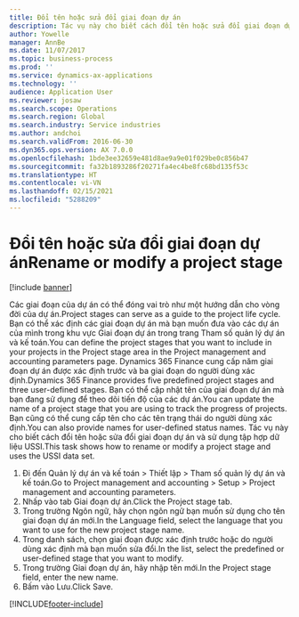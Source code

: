 ```yaml
---
title: Đổi tên hoặc sửa đổi giai đoạn dự án
description: Tác vụ này cho biết cách đổi tên hoặc sửa đổi giai đoạn dự án.
author: Yowelle
manager: AnnBe
ms.date: 11/07/2017
ms.topic: business-process
ms.prod: ''
ms.service: dynamics-ax-applications
ms.technology: ''
audience: Application User
ms.reviewer: josaw
ms.search.scope: Operations
ms.search.region: Global
ms.search.industry: Service industries
ms.author: andchoi
ms.search.validFrom: 2016-06-30
ms.dyn365.ops.version: AX 7.0.0
ms.openlocfilehash: 1bde3ee32659e481d8ae9a9e01f029be0c856b47
ms.sourcegitcommit: fa32b1893286f20271fa4ec4be8fc68bd135f53c
ms.translationtype: HT
ms.contentlocale: vi-VN
ms.lasthandoff: 02/15/2021
ms.locfileid: "5288209"
---
```

# <a name="rename-or-modify-a-project-stage"></a><span data-ttu-id="9c9d8-103">Đổi tên hoặc sửa đổi giai đoạn dự án</span><span class="sxs-lookup"><span data-stu-id="9c9d8-103">Rename or modify a project stage</span></span>

[!include [banner](../../includes/banner.md)]

<span data-ttu-id="9c9d8-104">Các giai đoạn của dự án có thể đóng vai trò như một hướng dẫn cho vòng đời của dự án.</span><span class="sxs-lookup"><span data-stu-id="9c9d8-104">Project stages can serve as a guide to the project life cycle.</span></span> <span data-ttu-id="9c9d8-105">Bạn có thể xác định các giai đoạn dự án mà bạn muốn đưa vào các dự án của mình trong khu vực Giai đoạn dự án trong trang Tham số quản lý dự án và kế toán.</span><span class="sxs-lookup"><span data-stu-id="9c9d8-105">You can define the project stages that you want to include in your projects in the Project stage area in the Project management and accounting parameters page.</span></span> <span data-ttu-id="9c9d8-106">Dynamics 365 Finance cung cấp năm giai đoạn dự án được xác định trước và ba giai đoạn do người dùng xác định.</span><span class="sxs-lookup"><span data-stu-id="9c9d8-106">Dynamics 365 Finance provides five predefined project stages and three user-defined stages.</span></span> <span data-ttu-id="9c9d8-107">Bạn có thể cập nhật tên của giai đoạn dự án mà bạn đang sử dụng để theo dõi tiến độ của các dự án.</span><span class="sxs-lookup"><span data-stu-id="9c9d8-107">You can update the name of a project stage that you are using to track the progress of projects.</span></span> <span data-ttu-id="9c9d8-108">Bạn cũng có thể cung cấp tên cho các tên trạng thái do người dùng xác định.</span><span class="sxs-lookup"><span data-stu-id="9c9d8-108">You can also provide names for user-defined status names.</span></span> <span data-ttu-id="9c9d8-109">Tác vụ này cho biết cách đổi tên hoặc sửa đổi giai đoạn dự án và sử dụng tập hợp dữ liệu USSI.</span><span class="sxs-lookup"><span data-stu-id="9c9d8-109">This task shows how to rename or modify a project stage and uses the USSI data set.</span></span>

1. <span data-ttu-id="9c9d8-110">Đi đến Quản lý dự án và kế toán > Thiết lập > Tham số quản lý dự án và kế toán.</span><span class="sxs-lookup"><span data-stu-id="9c9d8-110">Go to Project management and accounting > Setup > Project management and accounting parameters.</span></span>
2. <span data-ttu-id="9c9d8-111">Nhấp vào tab Giai đoạn dự án.</span><span class="sxs-lookup"><span data-stu-id="9c9d8-111">Click the Project stage tab.</span></span>
3. <span data-ttu-id="9c9d8-112">Trong trường Ngôn ngữ, hãy chọn ngôn ngữ bạn muốn sử dụng cho tên giai đoạn dự án mới.</span><span class="sxs-lookup"><span data-stu-id="9c9d8-112">In the Language field, select the language that you want to use for the new project stage name.</span></span>
4. <span data-ttu-id="9c9d8-113">Trong danh sách, chọn giai đoạn được xác định trước hoặc do người dùng xác định mà bạn muốn sửa đổi.</span><span class="sxs-lookup"><span data-stu-id="9c9d8-113">In the list, select the predefined or user-defined stage that you want to modify.</span></span> 
5. <span data-ttu-id="9c9d8-114">Trong trường Giai đoạn dự án, hãy nhập tên mới.</span><span class="sxs-lookup"><span data-stu-id="9c9d8-114">In the Project stage field, enter the new name.</span></span>
6. <span data-ttu-id="9c9d8-115">Bấm vào Lưu.</span><span class="sxs-lookup"><span data-stu-id="9c9d8-115">Click Save.</span></span>


[!INCLUDE[footer-include](../../includes/footer-banner.md)]